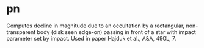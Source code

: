 # pn
Computes decline in magnitude due to an occultation by a rectangular, non-transparent body (disk seen edge-on) passing in front of a star with impact parameter set by impact. Used in paper Hajduk et al., A&A, 490L, 7.
